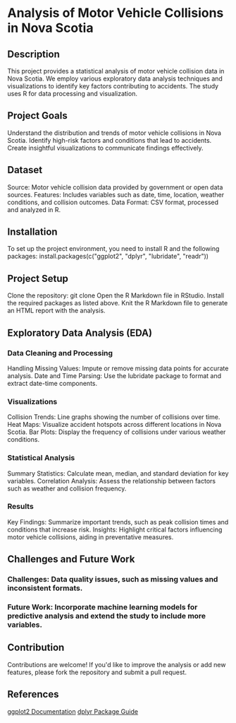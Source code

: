 # Analysis of Motor Vehicle Collisions in Nova Scotia
## Description
This project provides a statistical analysis of motor vehicle collision data in Nova Scotia. We employ various exploratory data analysis techniques and visualizations to identify key factors contributing to accidents. The study uses R for data processing and visualization.

## Project Goals
Understand the distribution and trends of motor vehicle collisions in Nova Scotia.
Identify high-risk factors and conditions that lead to accidents.
Create insightful visualizations to communicate findings effectively.

## Dataset
Source: Motor vehicle collision data provided by government or open data sources.
Features: Includes variables such as date, time, location, weather conditions, and collision outcomes.
Data Format: CSV format, processed and analyzed in R.

## Installation
To set up the project environment, you need to install R and the following packages:
install.packages(c("ggplot2", "dplyr", "lubridate", "readr"))

## Project Setup
Clone the repository:
git clone <your-repo-link>
Open the R Markdown file  in RStudio.
Install the required packages as listed above.
Knit the R Markdown file to generate an HTML report with the analysis.

## Exploratory Data Analysis (EDA)
### Data Cleaning and Processing
Handling Missing Values: Impute or remove missing data points for accurate analysis.
Date and Time Parsing: Use the lubridate package to format and extract date-time components.
### Visualizations
Collision Trends: Line graphs showing the number of collisions over time.
Heat Maps: Visualize accident hotspots across different locations in Nova Scotia.
Bar Plots: Display the frequency of collisions under various weather conditions.
### Statistical Analysis
Summary Statistics: Calculate mean, median, and standard deviation for key variables.
Correlation Analysis: Assess the relationship between factors such as weather and collision frequency.
### Results
Key Findings: Summarize important trends, such as peak collision times and conditions that increase risk.
Insights: Highlight critical factors influencing motor vehicle collisions, aiding in preventative measures.

## Challenges and Future Work
### Challenges: Data quality issues, such as missing values and inconsistent formats.
### Future Work: Incorporate machine learning models for predictive analysis and extend the study to include more variables.

## Contribution
Contributions are welcome! If you'd like to improve the analysis or add new features, please fork the repository and submit a pull request.

## References
<a href="https://ggplot2.tidyverse.org/reference/" target="_blank"> ggplot2 Documentation</a>
<a href="[https://readme.com/](https://dplyr.tidyverse.org/)" target="_blank"> dplyr Package Guide</a>
